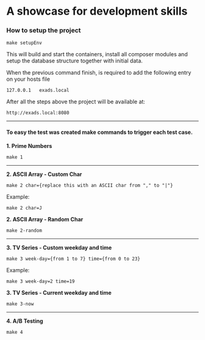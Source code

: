 # A showcase for development skills

### How to setup the project

```
make setupEnv
```

This will build and start the containers, install all composer modules and setup the database structure together with
initial data.

When the previous command finish, is required to add the following entry on your hosts file

```
127.0.0.1   exads.local
```

After all the steps above the project will be available at:

```
http://exads.local:8080
```

----

#### To easy the test was created make commands to trigger each test case.

**1. Prime Numbers**

```
make 1
```

---
**2. ASCII Array - Custom Char**

```
make 2 char={replace this with an ASCII char from "," to "|"}
```

Example:

```
make 2 char=J
```

**2. ASCII Array - Random Char**

```
make 2-random
```

---
**3. TV Series - Custom weekday and time**

```
make 3 week-day={from 1 to 7} time={from 0 to 23}
```

Example:

```
make 3 week-day=2 time=19
```

**3. TV Series - Current weekday and time**

```
make 3-now
```

---
**4. A/B Testing**

```
make 4
```
